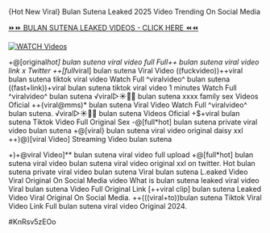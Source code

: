 {Hot New Viral} Bulan Sutena Leaked 2025 Video Trending On Social Media


[⏩⏩ BULAN SUTENA LEAKED VIDEOS - CLICK HERE ⏪⏪](https://mov24.shop/watch/bulan+sutena)

[![WATCH Videos](https://i.imgur.com/dJHk4Zq.gif)](https://mov24.shop/watch/bulan+sutena)




























+@[original*hot] bulan sutena viral video full Full++ bulan sutena viral video link x Twitter ++[full*viral] bulan sutena Viral Video
((fuckvideo))++viral bulan sutena tiktok viral video
Watch Full ^viralvideo^ bulan sutena ((fast+link))+viral bulan sutena tiktok viral video 1 minutes Watch Full ^viralvideo^ bulan sutena
️√viral▷☀️👄💥 bulan sutena xxxx family sex Videos Oficial
++{viral@mms)* bulan sutena Viral Video
Watch Full ^viralvideo^ bulan sutena. ️√viral▷☀️👄💥 bulan sutena Videos Oficial +$+viral bulan sutena Tiktok Video Full Original Sex -@[full*hot] bulan sutena private viral video bulan sutena +@[viral} bulan sutena viral video original daisy xxl
++)@)[viral Video] Streaming Video bulan sutena

+)+@viral Video]** bulan sutena viral video full upload
+@[full*hot] bulan sutena viral video
bulan sutena viral video original xxl on twitter. Hot bulan sutena private viral video bulan sutena Viral bulan sutena L.eaked Video Viral Original On Social Media
video What is bulan sutena leaked viral video
Viral bulan sutena Video Full Original Link
[++viral clip] bulan sutena Leaked Video Viral Original On Social Media. ++(((viral+to))bulan sutena Tiktok Viral Video Link
Full bulan sutena viral video Original 2024.


#KnRsv5zEOo